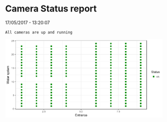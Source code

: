Camera Status report
================
17/05/2017 - 13:20:07

    All cameras are up and running

![](camreport_files/figure-markdown_github/unnamed-chunk-2-1.png)
